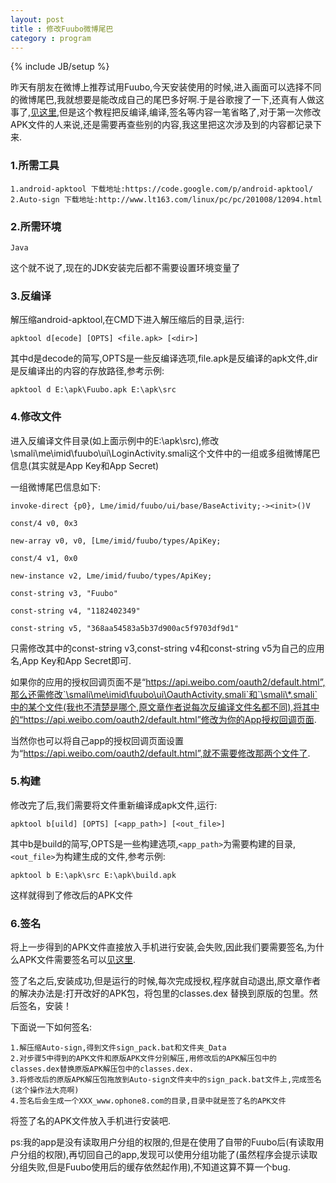 ```yaml
---
layout: post
title : 修改Fuubo微博尾巴
category : program
---
```

{% include JB/setup %}

昨天有朋友在微博上推荐试用Fuubo,今天安装使用的时候,进入画面可以选择不同的微博尾巴,我就想要是能改成自己的尾巴多好啊.于是谷歌搜了一下,还真有人做这事了,[见这里](http://sypopo.com/pcnet/2518.html),但是这个教程把反编译,编译,签名等内容一笔省略了,对于第一次修改APK文件的人来说,还是需要再查些别的内容,我这里把这次涉及到的内容都记录下来.

### 1.所需工具

    1.android-apktool 下载地址:https://code.google.com/p/android-apktool/
    2.Auto-sign 下载地址:http://www.lt163.com/linux/pc/pc/201008/12094.html

### 2.所需环境

    Java

这个就不说了,现在的JDK安装完后都不需要设置环境变量了

### 3.反编译

解压缩android-apktool,在CMD下进入解压缩后的目录,运行:

    apktool d[ecode] [OPTS] <file.apk> [<dir>]

其中d是decode的简写,OPTS是一些反编译选项,file.apk是反编译的apk文件,dir是反编译出的内容的存放路径,参考示例:

    apktool d E:\apk\Fuubo.apk E:\apk\src

### 4.修改文件

进入反编译文件目录(如上面示例中的E:\apk\src),修改\smali\me\imid\fuubo\ui\LoginActivity.smali这个文件中的一组或多组微博尾巴信息(其实就是App Key和App Secret)

一组微博尾巴信息如下:

    invoke-direct {p0}, Lme/imid/fuubo/ui/base/BaseActivity;-><init>()V

    const/4 v0, 0x3

    new-array v0, v0, [Lme/imid/fuubo/types/ApiKey;

    const/4 v1, 0x0

    new-instance v2, Lme/imid/fuubo/types/ApiKey;

    const-string v3, "Fuubo"

    const-string v4, "1182402349"

    const-string v5, "368aa54583a5b37d900ac5f9703df9d1"

只需修改其中的const-string v3,const-string v4和const-string v5为自己的应用名,App Key和App Secret即可.

如果你的应用的授权回调页面不是“https://api.weibo.com/oauth2/default.html”,那么还需修改`\smali\me\imid\fuubo\ui\OauthActivity.smali`和`\smali\*.smali`中的某个文件(我也不清楚是哪个,原文章作者说每次反编译文件名都不同),将其中的“https://api.weibo.com/oauth2/default.html”修改为你的App授权回调页面.

当然你也可以将自己app的授权回调页面设置为“https://api.weibo.com/oauth2/default.html”,就不需要修改那两个文件了.

### 5.构建

修改完了后,我们需要将文件重新编译成apk文件,运行:

    apktool b[uild] [OPTS] [<app_path>] [<out_file>]

其中b是build的简写,OPTS是一些构建选项,`<app_path>`为需要构建的目录,`<out_file>`为构建生成的文件,参考示例:

    apktool b E:\apk\src E:\apk\build.apk

这样就得到了修改后的APK文件

### 6.签名

将上一步得到的APK文件直接放入手机进行安装,会失败,因此我们要需要签名,为什么APK文件需要签名可以[见这里](http://blog.csdn.net/lyq8479/article/details/6401093).

签了名之后,安装成功,但是运行的时候,每次完成授权,程序就自动退出,原文章作者的解决办法是:打开改好的APK包，将包里的classes.dex 替换到原版的包里。然后签名，安装！

下面说一下如何签名:

    1.解压缩Auto-sign,得到文件sign_pack.bat和文件夹_Data
    2.对步骤5中得到的APK文件和原版APK文件分别解压,用修改后的APK解压包中的classes.dex替换原版APK解压包中的classes.dex.
    3.将修改后的原版APK解压包拖放到Auto-sign文件夹中的sign_pack.bat文件上,完成签名(这个操作法大亮啊)
    4.签名后会生成一个XXX_www.ophone8.com的目录,目录中就是签了名的APK文件

将签了名的APK文件放入手机进行安装吧.


ps:我的app是没有读取用户分组的权限的,但是在使用了自带的Fuubo后(有读取用户分组的权限),再切回自己的app,发现可以使用分组功能了(虽然程序会提示读取分组失败,但是Fuubo使用后的缓存依然起作用),不知道这算不算一个bug.